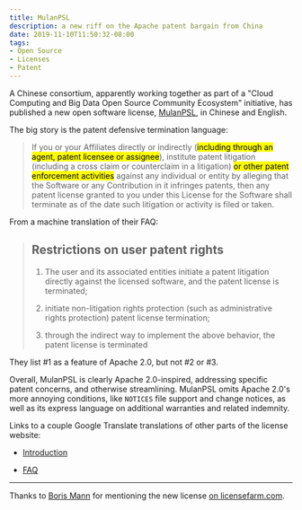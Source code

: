 ```yaml
---
title: MulanPSL
description: a new riff on the Apache patent bargain from China
date: 2019-11-10T11:50:32-08:00
tags:
- Open Source
- Licenses
- Patent
---
```


A Chinese consortium, apparently working together as part of a "Cloud Computing and Big Data Open Source Community Ecosystem" initiative, has published a new open software license, [MulanPSL](https://license.coscl.org.cn/MulanPSL/index.html), in Chinese and English.

The big story is the patent defensive termination language:

<blockquote><p>If you or your Affiliates directly or indirectly (<mark>including through an agent, patent licensee or assignee</mark>), institute patent litigation (including a cross claim or counterclaim in a litigation) <mark>or other patent enforcement activities</mark> against any individual or entity by alleging that the Software or any Contribution in it infringes patents, then any patent license granted to you under this License for the Software shall terminate as of the date such litigation or activity is filed or taken.</p></blockquote>

From a machine translation of their FAQ:

> ##  Restrictions on user patent rights
>
> 1.  The user and its associated entities initiate a patent litigation directly against the licensed software, and the patent license is terminated;
>
> 2.  initiate non-litigation rights protection (such as administrative rights protection) patent license termination;
>
> 3.  through the indirect way to implement the above behavior, the patent license is terminated

They list #1 as a feature of Apache 2.0, but not #2 or #3.

Overall, MulanPSL is clearly Apache 2.0-inspired, addressing specific patent concerns, and otherwise streamlining.  MulanPSL omits Apache 2.0's more annoying conditions, like `NOTICES` file support and change notices, as well as its express language on additional warranties and related indemnity.

Links to a couple Google Translate translations of other parts of the license website:

- [Introduction](https://translate.google.com/translate?hl=&sl=zh-CN&tl=en&u=https%3A%2F%2Flicense.coscl.org.cn%2Findex.html)

- [FAQ](https://translate.google.com/translate?hl=&sl=zh-CN&tl=en&u=https%3A%2F%2Flicense.coscl.org.cn%2Ffaq.html)

---

Thanks to [Boris Mann](https://blog.bmannconsulting.com/) for mentioning the new license [on licensefarm.com](https://licensefarm.com/t/mulanpsl-an-open-source-license-from-china/52).
